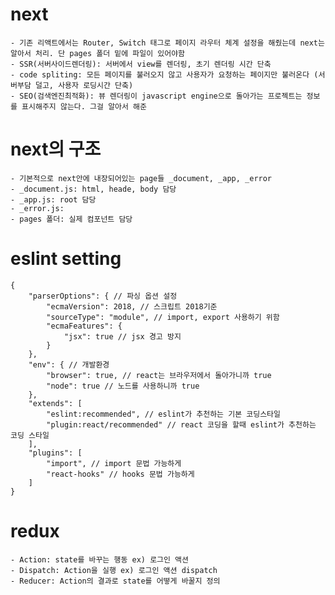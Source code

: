 # next
    - 기존 리액트에서는 Router, Switch 태그로 페이지 라우터 체계 설정을 해줬는데 next는 알아서 처리. 단 pages 폴더 밑에 파일이 있어야함 
    - SSR(서버사이드렌더링): 서버에서 view를 렌더링, 초기 렌더링 시간 단축
    - code spliting: 모든 페이지를 불러오지 않고 사용자가 요청하는 페이지만 불러온다 (서버부담 덜고, 사용자 로딩시간 단축)
    - SEO(검색엔진최적화): 뷰 렌더링이 javascript engine으로 돌아가는 프로젝트는 정보를 표시해주지 않는다. 그걸 알아서 해준

# next의 구조
    - 기본적으로 next안에 내장되어있는 page들 _document, _app, _error
    - _document.js: html, heade, body 담당
    - _app.js: root 담당
    - _error.js:
    - pages 폴더: 실제 컴포넌트 담당

# eslint setting
    {
        "parserOptions": { // 파싱 옵션 설정
            "ecmaVersion": 2018, // 스크립트 2018기준
            "sourceType": "module", // import, export 사용하기 위함
            "ecmaFeatures": {
                "jsx": true // jsx 경고 방지
            }
        },
        "env": { // 개발환경
            "browser": true, // react는 브라우저에서 돌아가니까 true
            "node": true // 노드를 사용하니까 true
        },
        "extends": [
            "eslint:recommended", // eslint가 추천하는 기본 코딩스타일
            "plugin:react/recommended" // react 코딩을 할때 eslint가 추천하는 코딩 스타일
        ],
        "plugins": [
            "import", // import 문법 가능하게
            "react-hooks" // hooks 문법 가능하게
        ]
    }

# redux
    - Action: state를 바꾸는 행동 ex) 로그인 액션
    - Dispatch: Action을 실행 ex) 로그인 액션 dispatch
    - Reducer: Action의 결과로 state를 어떻게 바꿀지 정의
